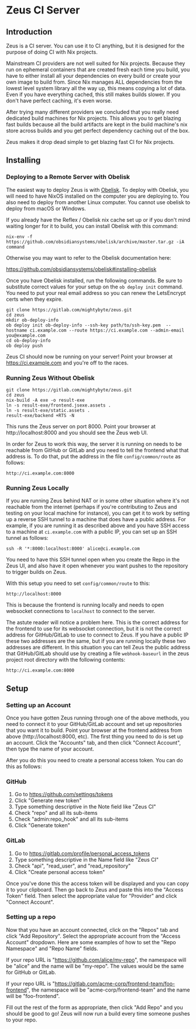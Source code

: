 # Zeus CI Server

## Introduction

Zeus is a CI server. You can use it to CI anything, but it is designed for the
purpose of doing CI with Nix projects.

Mainstream CI providers are not well suited for Nix projects. Because they run
on ephemeral containers that are created fresh each time you build, you have to
either install all your dependencies on every build or create your own image to
build from. Since Nix manages ALL dependencies from the lowest level system
library all the way up, this means copying a lot of data. Even if you have
everything cached, this still makes builds slower. If you don't have perfect
caching, it's even worse.

After trying many different providers we concluded that you really need
dedicated build machines for Nix projects. This allows you to get blazing fast
builds because all the build artifacts are kept in the build machine's nix store
across builds and you get perfect dependency caching out of the box.

Zeus makes it drop dead simple to get blazing fast CI for Nix projects.

## Installing

### Deploying to a Remote Server with Obelisk

The easiest way to deploy Zeus is with
[Obelisk](https://github.com/obsidiansystems/obelisk). To deploy with Obelisk,
you will need to have NixOS installed on the computer you are deploying to. You
also need to deploy from another Linux computer. You cannot use obelisk to
deploy from macOS or Windows.

If you already have the Reflex / Obelisk nix cache set up or if you don't mind
waiting longer for it to build, you can install Obelisk with this command:

```shell
nix-env -f https://github.com/obsidiansystems/obelisk/archive/master.tar.gz -iA command
```

Otherwise you may want to refer to the Obelisk documentation here:

https://github.com/obsidiansystems/obelisk#installing-obelisk

Once you have Obelisk installed, run the following commands. Be sure to
substitute correct values for your setup on the `ob deploy init` command. You
need to put your real email address so you can renew the LetsEncrypt certs when
they expire.

```shell
git clone https://gitlab.com/mightybyte/zeus.git
cd zeus
mkdir ob-deploy-info
ob deploy init ob-deploy-info --ssh-key path/to/ssh-key.pem  --hostname ci.example.com --route https://ci.example.com --admin-email you@example.com
cd ob-deploy-info
ob deploy push
```

Zeus CI should now be running on your server! Point your browser at
https://ci.example.com and you're off to the races.

### Running Zeus Without Obelisk

```shell
git clone https://gitlab.com/mightybyte/zeus.git
cd zeus
nix-build -A exe -o result-exe
ln -s result-exe/frontend.jsexe.assets .
ln -s result-exe/static.assets .
result-exe/backend +RTS -N
```

This runs the Zeus server on port 8000. Point your browser at
http://localhost:8000 and you should see the Zeus web UI.

In order for Zeus to work this way, the server it is running on needs to be
reachable from GitHub or GitLab and you need to tell the frontend what that
address is. To do that, put the address in the file `config/common/route` as
follows:

```
http://ci.example.com:8000
```

### Running Zeus Locally

If you are running Zeus behind NAT or in some other situation where it's not
reachable from the internet (perhaps if you're contributing to Zeus and testing
on your local machine for instance), you can get it to work by setting up a
reverse SSH tunnel to a machine that does have a public address. For example, if
you are running it as described above and you have SSH access to a machine at
`ci.example.com` with a public IP, you can set up an SSH tunnel as follows:

```
ssh -R '*:8000:localhost:8000' alice@ci.example.com
```

You need to have this SSH tunnel open when you create the Repo in the Zeus UI,
and also have it open whenever you want pushes to the repository to trigger
builds on Zeus.

With this setup you need to set `config/common/route` to this:

```
http://localhost:8000
```

This is because the frontend is running locally and needs to open websocket
connections to `localhost` to connect to the server.

The astute reader will notice a problem here. This is the correct address for
the frontend to use for its websocket connection, but it is not the correct
address for GitHub/GitLab to use to connect to Zeus. If you have a public IP
these two addresses are the same, but if you are running locally these two
addresses are different. In this situation you can tell Zeus the public address
that GitHub/GitLab should use by creating a file `webhook-baseurl` in the
zeus project root directory with the following contents:

```
http://ci.example.com:8000
```

## Setup

### Setting up an Account

Once you have gotten Zeus running through one of the above methods, you need to
connect it to your GitHub/GitLab account and set up repositories that you want
it to build. Point your browser at the frontend address from above
(http://localhost:8000, etc). The first thing you need to do is set up an
account. Click the "Accounts" tab, and then click "Connect Account", then
type the name of your account.

After you do this you need to create a personal access token. You can do
this as follows:

### GitHub

1. Go to https://github.com/settings/tokens
2. Click "Generate new token"
3. Type something descriptive in the Note field like "Zeus CI"
4. Check "repo" and all its sub-items
5. Check "admin:repo_hook" and all its sub-items
6. Click "Generate token"

### GitLab

1. Go to https://gitlab.com/profile/personal_access_tokens
2. Type something descriptive in the Name field like "Zeus CI"
3. Check "api", "read_user", and "read_repository"
4. Click "Create personal access token"

Once you've done this the access token will be displayed and you can copy it to
your clipboard. Then go back to Zeus and paste this into the "Access Token"
field. Then select the appropriate value for "Provider" and click "Connect
Account".

### Setting up a repo

Now that you have an account connected, click on the "Repos" tab and click "Add
Repository". Select the appropriate account from the "Access Account" dropdown.
Here are some examples of how to set the "Repo Namespace" and "Repo Name" fields.

If your repo URL is "https://github.com/alice/my-repo", the namespace will be
"alice" and the name will be "my-repo". The values would be the same for GitHub
or GitLab.

If your repo URL is "https://gitlab.com/acme-corp/frontend-team/foo-frontend",
the namespace will be "acme-corp/frontend-team" and the name will be
"foo-frontend".

Fill out the rest of the form as appropriate, then click "Add Repo" and you
should be good to go! Zeus will now run a build every time someone pushes to
your repo.
